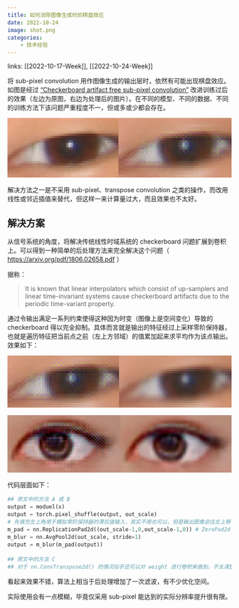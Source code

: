 ```yaml
---
title: 如何消除图像生成时的棋盘效应
date: 2022-10-24
image: shot.png
categories: 
    - 技术经验
---
```

links: [[2022-10-17-Week]], [[2022-10-24-Week]]

将 sub-pixel convolution 用作图像生成的输出层时，依然有可能出现棋盘效应。如图是经过 [“Checkerboard artifact free sub-pixel convolution”](https://www.arxiv-vanity.com/papers/1707.02937/) 改进训练过后的效果（左边为原图，右边为处理后的图片）。在不同的模型、不同的数据、不同的训练方法下该问题严重程度不一，但或多或少都会存在。

![左边为原图，右边为处理后的图片](02937.webp)

解决方法之一是不采用 sub-pixel、transpose convolution 之类的操作，而改用线性或邻近插值来替代，但这样一来计算量过大，而且效果也不太好。


## 解决方案

从信号系统的角度，将解决传统线性时域系统的 checkerboard 问题扩展到卷积上。可以得到一种简单的后处理方法来完全解决这个问题（ https://arxiv.org/pdf/1806.02658.pdf ）

据称：
> It is known that linear interpolators which consist of up-samplers and linear time-invariant systems cause checkerboard artifacts due to the periodic time-variant property.

通过令输出满足一系列约束使得这种因为时变（图像上是空间变化）导致的 checkerboard 得以完全抑制。具体而言就是输出的特征经过上采样零阶保持器，也就是遍历特征把当前点之前（左上方邻域）的值累加起来求平均作为该点输出。效果如下：

![处理前vs处理后](02658_1.webp)

![处理前vs处理后](02658_2.webp)

代码层面如下：
```python
## 原文中的方法 A 或 B
output = moduel(x)
output = torch.pixel_shuffle(output, out_scale)
# 先填充左上角用于模拟零阶保持器的滞后值输入，其实不用也可以，但是输出图像会往左上移一格
m_pad = nn.ReplicationPad2d((out_scale-1,0,out_scale-1,0)) # ZeroPad2d 也可以
m_blur = nn.AvgPool2d(out_scale, stride=1)
output = m_blur(m_pad(output))

## 原文中的方法 C
## 对于 nn.ConvTranspose2d() 的情况似乎还可以对 weight 进行卷积来做到，不太清楚什么意思
```

看起来效果不错，算法上相当于后处理增加了一次滤波，有不少优化空间。

实际使用会有一点模糊，毕竟仅采用 sub-pixel 能达到的实际分辨率提升很有限。
